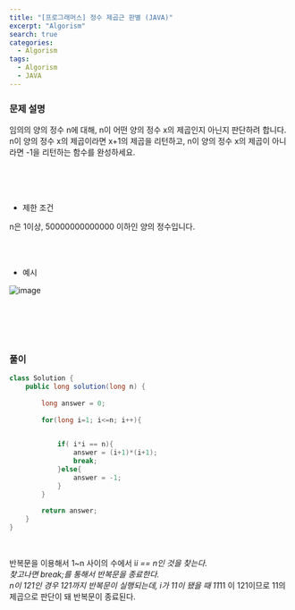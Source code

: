 ```yaml
---
title: "[프로그래머스] 정수 제곱근 판별 (JAVA)"
excerpt: "Algorism"
search: true
categories: 
  - Algorism
tags: 
  - Algorism
  - JAVA
---
```



### 문제 설명
임의의 양의 정수 n에 대해, n이 어떤 양의 정수 x의 제곱인지 아닌지 판단하려 합니다.<br>
n이 양의 정수 x의 제곱이라면 x+1의 제곱을 리턴하고, n이 양의 정수 x의 제곱이 아니라면 -1을 리턴하는 함수를 완성하세요.<br><br>


<br><br>

- 제한 조건 

n은 1이상, 50000000000000 이하인 양의 정수입니다.<br>
<br>



<br>

- 예시 

![image](https://user-images.githubusercontent.com/73421820/124143866-6fdbfd00-dac6-11eb-8ac2-98efb1d837d9.png)




<br>





<br><br>


### 풀이



```java
class Solution {
    public long solution(long n) {
        
        long answer = 0;
        
        for(long i=1; i<=n; i++){
            

            if( i*i == n){
                answer = (i+1)*(i+1);
                break;
            }else{
                answer = -1;
            }
        }
        
        return answer;
    }
}
```

<br>


반복문을 이용해서 1~n 사이의 수에서 i*i == n인 것을 찾는다.<br>
찾고나면 break;를 통해서 반복문을 종료한다.<br>
n이 121인 경우 121까지 반복문이 실행되는데, i가 11이 됐을 때 11*11 이 121이므로 11의 제곱으로 판단이 돼 반복문이 종료된다.<br>
<br>



<br>


<br><br>